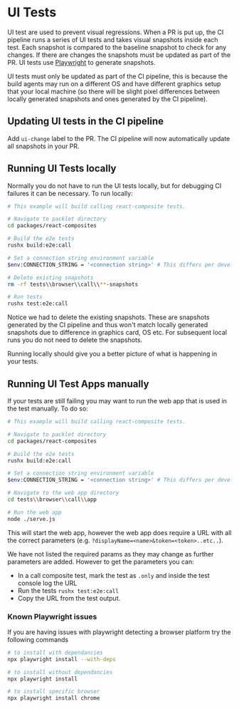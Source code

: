 # UI Tests

UI test are used to prevent visual regressions. When a PR is put up, the CI pipeline runs a series of UI tests and takes visual snapshots inside each test. Each snapshot is compared to the baseline snapshot to check for any changes. If there are changes the snapshots must be updated as part of the PR. UI tests use [Playwright](https://playwright.dev/docs/intro) to generate snapshots.

UI tests must only be updated as part of the CI pipeline, this is because the build agents may run on a different OS and have different graphics setup that your local machine (so there will be slight pixel differences between locally generated snapshots and ones generated by the CI pipeline).

## Updating UI tests in the CI pipeline

Add `ui-change` label to the PR. The CI pipeline will now automatically update all snapshots in your PR.

## Running UI Tests locally

Normally you do not have to run the UI tests locally, but for debugging CI failures it can be necessary. To run locally:

```sh
# This example will build calling react-composite tests.

# Navigate to packlet directory
cd packages/react-composites

# Build the e2e tests
rushx build:e2e:call

# Set a connection string environment variable
$env:CONNECTION_STRING = '<connection string>' # This differs per development environment, this command is for powershell

# Delete existing snapshots
rm -rf tests\\browser\\call\\**-snapshots

# Run tests
rushx test:e2e:call
```

Notice we had to delete the existing snapshots. These are snapshots generated by the CI pipeline and thus won't match locally generated snapshots due to difference in graphics card, OS etc. For subsequent local runs you do not need to delete the snapshots.

Running locally should give you a better picture of what is happening in your tests.

## Running UI Test Apps manually

If your tests are still failing you may want to run the web app that is used in the test manually. To do so:

```sh
# This example will build calling react-composite tests.

# Navigate to packlet directory
cd packages/react-composites

# Build the e2e tests
rushx build:e2e:call

# Set a connection string environment variable
$env:CONNECTION_STRING = '<connection string>' # This differs per development environment, this command is for powershell

# Navigate to the web app directory
cd tests\\browser\\call\\app

# Run the web app
node ./serve.js
```

This will start the web app, however the web app does require a URL with all the correct parameters (e.g. `?displayName=<name>&token=<token>..etc..`).

We have not listed the required params as they may change as further parameters are added. However to get the parameters you can:

* In a call composite test, mark the test as `.only` and inside the test console log the URL
* Run the tests `rushx test:e2e:call`
* Copy the URL from the test output.

### Known Playwright issues

If you are having issues with playwright detecting a browser platform try the following commands

```sh
# to install with dependancies
npx playwright install --with-deps

# to install without dependancies
npx playwright install

# to install specific browser
npx playwright install chrome
```
